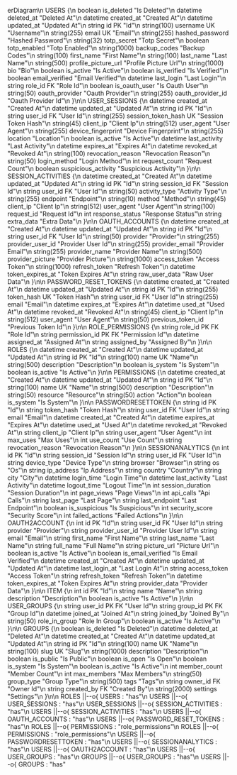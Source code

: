 erDiagram\n    USERS {\n        boolean is_deleted "Is Deleted"\n        datetime deleted_at "Deleted At"\n        datetime created_at "Created At"\n        datetime updated_at "Updated At"\n        string id PK "Id"\n        string(100) username UK "Username"\n        string(255) email UK "Email"\n        string(255) hashed_password "Hashed Password"\n        string(32) totp_secret "Totp Secret"\n        boolean totp_enabled "Totp Enabled"\n        string(1000) backup_codes "Backup Codes"\n        string(100) first_name "First Name"\n        string(100) last_name "Last Name"\n        string(500) profile_picture_url "Profile Picture Url"\n        string(1000) bio "Bio"\n        boolean is_active "Is Active"\n        boolean is_verified "Is Verified"\n        boolean email_verified "Email Verified"\n        datetime last_login "Last Login"\n        string role_id FK "Role Id"\n        boolean is_oauth_user "Is Oauth User"\n        string(50) oauth_provider "Oauth Provider"\n        string(255) oauth_provider_id "Oauth Provider Id"\n    }\n\n    USER_SESSIONS {\n        datetime created_at "Created At"\n        datetime updated_at "Updated At"\n        string id PK "Id"\n        string user_id FK "User Id"\n        string(255) session_token_hash UK "Session Token Hash"\n        string(45) client_ip "Client Ip"\n        string(512) user_agent "User Agent"\n        string(255) device_fingerprint "Device Fingerprint"\n        string(255) location "Location"\n        boolean is_active "Is Active"\n        datetime last_activity "Last Activity"\n        datetime expires_at "Expires At"\n        datetime revoked_at "Revoked At"\n        string(100) revocation_reason "Revocation Reason"\n        string(50) login_method "Login Method"\n        int request_count "Request Count"\n        boolean suspicious_activity "Suspicious Activity"\n    }\n\n    SESSION_ACTIVITIES {\n        datetime created_at "Created At"\n        datetime updated_at "Updated At"\n        string id PK "Id"\n        string session_id FK "Session Id"\n        string user_id FK "User Id"\n        string(50) activity_type "Activity Type"\n        string(255) endpoint "Endpoint"\n        string(10) method "Method"\n        string(45) client_ip "Client Ip"\n        string(512) user_agent "User Agent"\n        string(100) request_id "Request Id"\n        int response_status "Response Status"\n        string extra_data "Extra Data"\n    }\n\n    OAUTH_ACCOUNTS {\n        datetime created_at "Created At"\n        datetime updated_at "Updated At"\n        string id PK "Id"\n        string user_id FK "User Id"\n        string(50) provider "Provider"\n        string(255) provider_user_id "Provider User Id"\n        string(255) provider_email "Provider Email"\n        string(255) provider_name "Provider Name"\n        string(500) provider_picture "Provider Picture"\n        string(1000) access_token "Access Token"\n        string(1000) refresh_token "Refresh Token"\n        datetime token_expires_at "Token Expires At"\n        string raw_user_data "Raw User Data"\n    }\n\n    PASSWORD_RESET_TOKENS {\n        datetime created_at "Created At"\n        datetime updated_at "Updated At"\n        string id PK "Id"\n        string(255) token_hash UK "Token Hash"\n        string user_id FK "User Id"\n        string(255) email "Email"\n        datetime expires_at "Expires At"\n        datetime used_at "Used At"\n        datetime revoked_at "Revoked At"\n        string(45) client_ip "Client Ip"\n        string(512) user_agent "User Agent"\n        string(50) previous_token_id "Previous Token Id"\n    }\n\n    ROLE_PERMISSIONS {\n        string role_id PK FK "Role Id"\n        string permission_id PK FK "Permission Id"\n        datetime assigned_at "Assigned At"\n        string assigned_by "Assigned By"\n    }\n\n    ROLES {\n        datetime created_at "Created At"\n        datetime updated_at "Updated At"\n        string id PK "Id"\n        string(100) name UK "Name"\n        string(500) description "Description"\n        boolean is_system "Is System"\n        boolean is_active "Is Active"\n    }\n\n    PERMISSIONS {\n        datetime created_at "Created At"\n        datetime updated_at "Updated At"\n        string id PK "Id"\n        string(100) name UK "Name"\n        string(500) description "Description"\n        string(50) resource "Resource"\n        string(50) action "Action"\n        boolean is_system "Is System"\n    }\n\n    PASSWORDRESETTOKEN {\n        string id PK "Id"\n        string token_hash "Token Hash"\n        string user_id FK "User Id"\n        string email "Email"\n        datetime created_at "Created At"\n        datetime expires_at "Expires At"\n        datetime used_at "Used At"\n        datetime revoked_at "Revoked At"\n        string client_ip "Client Ip"\n        string user_agent "User Agent"\n        int max_uses "Max Uses"\n        int use_count "Use Count"\n        string revocation_reason "Revocation Reason"\n    }\n\n    SESSIONANALYTICS {\n        int id PK "Id"\n        string session_id "Session Id"\n        string user_id FK "User Id"\n        string device_type "Device Type"\n        string browser "Browser"\n        string os "Os"\n        string ip_address "Ip Address"\n        string country "Country"\n        string city "City"\n        datetime login_time "Login Time"\n        datetime last_activity "Last Activity"\n        datetime logout_time "Logout Time"\n        int session_duration "Session Duration"\n        int page_views "Page Views"\n        int api_calls "Api Calls"\n        string last_page "Last Page"\n        string last_endpoint "Last Endpoint"\n        boolean is_suspicious "Is Suspicious"\n        int security_score "Security Score"\n        int failed_actions "Failed Actions"\n    }\n\n    OAUTH2ACCOUNT {\n        int id PK "Id"\n        string user_id FK "User Id"\n        string provider "Provider"\n        string provider_user_id "Provider User Id"\n        string email "Email"\n        string first_name "First Name"\n        string last_name "Last Name"\n        string full_name "Full Name"\n        string picture_url "Picture Url"\n        boolean is_active "Is Active"\n        boolean is_email_verified "Is Email Verified"\n        datetime created_at "Created At"\n        datetime updated_at "Updated At"\n        datetime last_login_at "Last Login At"\n        string access_token "Access Token"\n        string refresh_token "Refresh Token"\n        datetime token_expires_at "Token Expires At"\n        string provider_data "Provider Data"\n    }\n\n    ITEM {\n        int id PK "Id"\n        string name "Name"\n        string description "Description"\n        boolean is_active "Is Active"\n    }\n\n    USER_GROUPS {\n        string user_id PK FK "User Id"\n        string group_id PK FK "Group Id"\n        datetime joined_at "Joined At"\n        string joined_by "Joined By"\n        string(50) role_in_group "Role In Group"\n        boolean is_active "Is Active"\n    }\n\n    GROUPS {\n        boolean is_deleted "Is Deleted"\n        datetime deleted_at "Deleted At"\n        datetime created_at "Created At"\n        datetime updated_at "Updated At"\n        string id PK "Id"\n        string(100) name UK "Name"\n        string(100) slug UK "Slug"\n        string(1000) description "Description"\n        boolean is_public "Is Public"\n        boolean is_open "Is Open"\n        boolean is_system "Is System"\n        boolean is_active "Is Active"\n        int member_count "Member Count"\n        int max_members "Max Members"\n        string(50) group_type "Group Type"\n        string(500) tags "Tags"\n        string owner_id FK "Owner Id"\n        string created_by FK "Created By"\n        string(2000) settings "Settings"\n    }\n\n    ROLES ||--o{ USERS : "has"\n    USERS ||--o{ USER_SESSIONS : "has"\n    USER_SESSIONS ||--o{ SESSION_ACTIVITIES : "has"\n    USERS ||--o{ SESSION_ACTIVITIES : "has"\n    USERS ||--o{ OAUTH_ACCOUNTS : "has"\n    USERS ||--o{ PASSWORD_RESET_TOKENS : "has"\n    ROLES ||--o{ PERMISSIONS : "role_permissions"\n    ROLES ||--o{ PERMISSIONS : "role_permissions"\n    USERS ||--o{ PASSWORDRESETTOKEN : "has"\n    USERS ||--o{ SESSIONANALYTICS : "has"\n    USERS ||--o{ OAUTH2ACCOUNT : "has"\n    USERS ||--o{ USER_GROUPS : "has"\n    GROUPS ||--o{ USER_GROUPS : "has"\n    USERS ||--o{ GROUPS : "has"